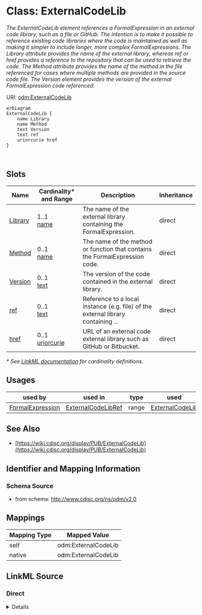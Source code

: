 # Class: ExternalCodeLib

_The ExternalCodeLib element references a FormalExpression in an external code library, such as a file or GitHub. The intention is to make it possible to reference existing code libraries where the code is maintained as well as making it simpler to include longer, more complex FormalExpressions. The Library attribute provides the name of the external library, whereas ref or href provides a reference to the repository that can be used to retrieve the code. The Method attribute provides the name of the method in the file referenced for cases where multiple methods are provided in the source code file. The Version element provides the version of the external FormalExpression code referenced._




URI: [odm:ExternalCodeLib](http://www.cdisc.org/ns/odm/v2.0/ExternalCodeLib)


```mermaid
erDiagram
ExternalCodeLib {
    name Library  
    name Method  
    text Version  
    text ref  
    uriorcurie href  
}



```



<!-- no inheritance hierarchy -->


## Slots

| Name | Cardinality* and Range | Description | Inheritance |
| ---  | --- | --- | --- |
| [Library](Library.md) | 1..1 <br/> [name](name.md) | The name of the external library containing the FormalExpression. | direct |
| [Method](Method.md) | 0..1 <br/> [name](name.md) | The name of the method or function that contains the FormalExpression code. | direct |
| [Version](Version.md) | 0..1 <br/> [text](text.md) | The version of the code contained in the external library. | direct |
| [ref](ref.md) | 0..1 <br/> [text](text.md) | Reference to a local instance (e.g. file) of the external library containing ... | direct |
| [href](href.md) | 0..1 <br/> [uriorcurie](uriorcurie.md) | URL of an external code external library such as GitHub or Bitbucket. | direct |

_* See [LinkML documentation](https://linkml.io/linkml/schemas/slots.html#slot-cardinality) for cardinality definitions._




## Usages

| used by | used in | type | used |
| ---  | --- | --- | --- |
| [FormalExpression](FormalExpression.md) | [ExternalCodeLibRef](ExternalCodeLibRef.md) | range | [ExternalCodeLib](ExternalCodeLib.md) |






## See Also

* [https://wiki.cdisc.org/display/PUB/ExternalCodeLib](https://wiki.cdisc.org/display/PUB/ExternalCodeLib)

## Identifier and Mapping Information







### Schema Source


* from schema: http://www.cdisc.org/ns/odm/v2.0





## Mappings

| Mapping Type | Mapped Value |
| ---  | ---  |
| self | odm:ExternalCodeLib |
| native | odm:ExternalCodeLib |





## LinkML Source

<!-- TODO: investigate https://stackoverflow.com/questions/37606292/how-to-create-tabbed-code-blocks-in-mkdocs-or-sphinx -->

### Direct

<details>
```yaml
name: ExternalCodeLib
description: The ExternalCodeLib element references a FormalExpression in an external
  code library, such as a file or GitHub. The intention is to make it possible to
  reference existing code libraries where the code is maintained as well as making
  it simpler to include longer, more complex FormalExpressions. The Library attribute
  provides the name of the external library, whereas ref or href provides a reference
  to the repository that can be used to retrieve the code. The Method attribute provides
  the name of the method in the file referenced for cases where multiple methods are
  provided in the source code file. The Version element provides the version of the
  external FormalExpression code referenced.
from_schema: http://www.cdisc.org/ns/odm/v2.0
see_also:
- https://wiki.cdisc.org/display/PUB/ExternalCodeLib
rank: 1000
slots:
- Library
- Method
- Version
- ref
- href
slot_usage:
  Library:
    name: Library
    description: The name of the external library containing the FormalExpression.
    comments:
    - 'Required

      range: text'
    domain_of:
    - ExternalCodeLib
    range: name
    required: true
  Method:
    name: Method
    description: The name of the method or function that contains the FormalExpression
      code.
    comments:
    - 'Optional

      range: text'
    domain_of:
    - ExternalCodeLib
    range: name
  Version:
    name: Version
    description: The version of the code contained in the external library.
    comments:
    - 'Optional

      range: text'
    domain_of:
    - Standard
    - ExternalCodeLib
    range: text
  ref:
    name: ref
    description: Reference to a local instance (e.g. file) of the external library
      containing the FormalExpression code.
    comments:
    - 'Optional

      range: text'
    domain_of:
    - ExternalCodeLib
    - Coding
    range: text
  href:
    name: href
    description: URL of an external code external library such as GitHub or Bitbucket.
    comments:
    - 'Optional

      range: URI'
    domain_of:
    - Leaf
    - Include
    - ExternalCodeLib
    - Image
    - Coding
    range: uriorcurie
class_uri: odm:ExternalCodeLib

```
</details>

### Induced

<details>
```yaml
name: ExternalCodeLib
description: The ExternalCodeLib element references a FormalExpression in an external
  code library, such as a file or GitHub. The intention is to make it possible to
  reference existing code libraries where the code is maintained as well as making
  it simpler to include longer, more complex FormalExpressions. The Library attribute
  provides the name of the external library, whereas ref or href provides a reference
  to the repository that can be used to retrieve the code. The Method attribute provides
  the name of the method in the file referenced for cases where multiple methods are
  provided in the source code file. The Version element provides the version of the
  external FormalExpression code referenced.
from_schema: http://www.cdisc.org/ns/odm/v2.0
see_also:
- https://wiki.cdisc.org/display/PUB/ExternalCodeLib
rank: 1000
slot_usage:
  Library:
    name: Library
    description: The name of the external library containing the FormalExpression.
    comments:
    - 'Required

      range: text'
    domain_of:
    - ExternalCodeLib
    range: name
    required: true
  Method:
    name: Method
    description: The name of the method or function that contains the FormalExpression
      code.
    comments:
    - 'Optional

      range: text'
    domain_of:
    - ExternalCodeLib
    range: name
  Version:
    name: Version
    description: The version of the code contained in the external library.
    comments:
    - 'Optional

      range: text'
    domain_of:
    - Standard
    - ExternalCodeLib
    range: text
  ref:
    name: ref
    description: Reference to a local instance (e.g. file) of the external library
      containing the FormalExpression code.
    comments:
    - 'Optional

      range: text'
    domain_of:
    - ExternalCodeLib
    - Coding
    range: text
  href:
    name: href
    description: URL of an external code external library such as GitHub or Bitbucket.
    comments:
    - 'Optional

      range: URI'
    domain_of:
    - Leaf
    - Include
    - ExternalCodeLib
    - Image
    - Coding
    range: uriorcurie
attributes:
  Library:
    name: Library
    description: The name of the external library containing the FormalExpression.
    comments:
    - 'Required

      range: text'
    from_schema: http://www.cdisc.org/ns/odm/v2.0
    rank: 1000
    alias: Library
    owner: ExternalCodeLib
    domain_of:
    - ExternalCodeLib
    range: name
    required: true
  Method:
    name: Method
    description: The name of the method or function that contains the FormalExpression
      code.
    comments:
    - 'Optional

      range: text'
    from_schema: http://www.cdisc.org/ns/odm/v2.0
    rank: 1000
    alias: Method
    owner: ExternalCodeLib
    domain_of:
    - ExternalCodeLib
    range: name
  Version:
    name: Version
    description: The version of the code contained in the external library.
    comments:
    - 'Optional

      range: text'
    from_schema: http://www.cdisc.org/ns/odm/v2.0
    rank: 1000
    alias: Version
    owner: ExternalCodeLib
    domain_of:
    - Standard
    - ExternalCodeLib
    range: text
  ref:
    name: ref
    description: Reference to a local instance (e.g. file) of the external library
      containing the FormalExpression code.
    comments:
    - 'Optional

      range: text'
    from_schema: http://www.cdisc.org/ns/odm/v2.0
    rank: 1000
    alias: ref
    owner: ExternalCodeLib
    domain_of:
    - ExternalCodeLib
    - Coding
    range: text
  href:
    name: href
    description: URL of an external code external library such as GitHub or Bitbucket.
    comments:
    - 'Optional

      range: URI'
    from_schema: http://www.cdisc.org/ns/odm/v2.0
    rank: 1000
    alias: href
    owner: ExternalCodeLib
    domain_of:
    - Leaf
    - Include
    - ExternalCodeLib
    - Image
    - Coding
    range: uriorcurie
class_uri: odm:ExternalCodeLib

```
</details>
